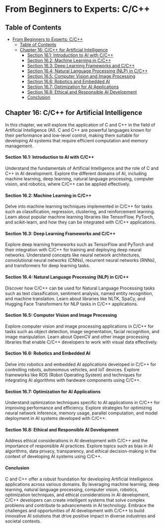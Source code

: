 # From Beginners to Experts: C/C++

## Table of Contents

- [From Beginners to Experts: C/C++](#from-beginners-to-experts-cc)
  - [Table of Contents](#table-of-contents)
  - [Chapter 16: C/C++ for Artificial Intelligence](#chapter-16-cc-for-artificial-intelligence)
      - [Section 16.1: Introduction to AI with C/C++](#section-161-introduction-to-ai-with-cc)
      - [Section 16.2: Machine Learning in C/C++](#section-162-machine-learning-in-cc)
      - [Section 16.3: Deep Learning Frameworks and C/C++](#section-163-deep-learning-frameworks-and-cc)
      - [Section 16.4: Natural Language Processing (NLP) in C/C++](#section-164-natural-language-processing-nlp-in-cc)
      - [Section 16.5: Computer Vision and Image Processing](#section-165-computer-vision-and-image-processing)
      - [Section 16.6: Robotics and Embedded AI](#section-166-robotics-and-embedded-ai)
      - [Section 16.7: Optimization for AI Applications](#section-167-optimization-for-ai-applications)
      - [Section 16.8: Ethical and Responsible AI Development](#section-168-ethical-and-responsible-ai-development)
      - [Conclusion](#conclusion)

## Chapter 16: C/C++ for Artificial Intelligence

In this chapter, we will explore the application of C and C++ in the field of Artificial Intelligence (AI). C and C++ are powerful languages known for their performance and low-level control, making them suitable for developing AI systems that require efficient computation and memory management.

#### Section 16.1: Introduction to AI with C/C++

Understand the fundamentals of Artificial Intelligence and the role of C and C++ in AI development. Explore the different domains of AI, including machine learning, deep learning, natural language processing, computer vision, and robotics, where C/C++ can be applied effectively.

#### Section 16.2: Machine Learning in C/C++

Delve into machine learning techniques implemented in C/C++ for tasks such as classification, regression, clustering, and reinforcement learning. Learn about popular machine learning libraries like TensorFlow, PyTorch, and scikit-learn, and how they can be integrated with C/C++ applications.

#### Section 16.3: Deep Learning Frameworks and C/C++

Explore deep learning frameworks such as TensorFlow and PyTorch and their integration with C/C++ for training and deploying deep neural networks. Understand concepts like neural network architectures, convolutional neural networks (CNNs), recurrent neural networks (RNNs), and transformers for deep learning tasks.

#### Section 16.4: Natural Language Processing (NLP) in C/C++

Discover how C/C++ can be used for Natural Language Processing tasks such as text classification, sentiment analysis, named entity recognition, and machine translation. Learn about libraries like NLTK, SpaCy, and Hugging Face Transformers for NLP tasks in C/C++ applications.

#### Section 16.5: Computer Vision and Image Processing

Explore computer vision and image processing applications in C/C++ for tasks such as object detection, image segmentation, facial recognition, and image manipulation. Learn about OpenCV and other image processing libraries that enable C/C++ developers to work with visual data effectively.

#### Section 16.6: Robotics and Embedded AI

Delve into robotics and embedded AI applications developed in C/C++ for controlling robots, autonomous vehicles, and IoT devices. Explore frameworks like ROS (Robot Operating System) and techniques for integrating AI algorithms with hardware components using C/C++.

#### Section 16.7: Optimization for AI Applications

Understand optimization techniques specific to AI applications in C/C++ for improving performance and efficiency. Explore strategies for optimizing neural network inference, memory usage, parallel computation, and model deployment in AI systems developed with C/C++.

#### Section 16.8: Ethical and Responsible AI Development

Address ethical considerations in AI development with C/C++ and the importance of responsible AI practices. Explore topics such as bias in AI algorithms, data privacy, transparency, and ethical decision-making in the context of developing AI systems using C/C++.

#### Conclusion

C and C++ offer a robust foundation for developing Artificial Intelligence applications across various domains. By leveraging machine learning, deep learning, natural language processing, computer vision, robotics, optimization techniques, and ethical considerations in AI development, C/C++ developers can create intelligent systems that solve complex problems and contribute to advancements in AI technology. Embrace the challenges and opportunities of AI development with C/C++ to build innovative AI solutions that drive positive impact in diverse industries and societal contexts.